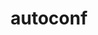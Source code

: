 ---
title: "autoconf"
layout: cache
categories: [package, v0.19]
meta: {"versions": ["2.69"], "compilers": ["gcc@=11.1.0", "gcc@=7.3.1", "gcc@=7.5.0", "gcc@=8.4.0", "oneapi@=2022.1.0"], "oss": ["amzn2", "ubuntu18.04", "ubuntu20.04"], "platforms": ["linux"], "targets": ["aarch64", "neoverse_n1", "x86_64", "x86_64_v3"], "stacks": ["aws-ahug", "aws-ahug-aarch64", "aws-isc", "aws-isc-aarch64", "build_systems", "data-vis-sdk", "e4s", "e4s-oneapi", "ml-cpu", "ml-cuda", "ml-rocm", "radiuss", "radiuss-aws", "radiuss-aws-aarch64", "tutorial"], "num_specs": 7, "num_specs_by_stack": {"radiuss-aws-aarch64": 2, "aws-isc-aarch64": 2, "aws-ahug-aarch64": 2, "aws-isc": 1, "ml-cuda": 1, "ml-cpu": 1, "ml-rocm": 1, "radiuss-aws": 1, "aws-ahug": 1, "build_systems": 1, "tutorial": 2, "radiuss": 1, "data-vis-sdk": 1, "e4s": 1, "e4s-oneapi": 1}}
spec_details: [{"hash": "qohspefy5rtqcbkbf3uwajvgh5ayuol2", "compiler": "gcc@=7.3.1", "versions": ["2.69"], "os": "amzn2", "platform": "linux", "target": "aarch64", "variants": ["build_system=autotools", "patches=35c4492,7793209,a49dd5b"], "stacks": ["radiuss-aws-aarch64", "aws-isc-aarch64", "aws-ahug-aarch64"], "size": "-", "tarball": "https://binaries.spack.io/releases/v0.19/build_cache/linux-amzn2-aarch64/gcc-7.3.1/autoconf-2.69/linux-amzn2-aarch64-gcc-7.3.1-autoconf-2.69-qohspefy5rtqcbkbf3uwajvgh5ayuol2.spack"}, {"hash": "kfwroxojik6cw6nj2xj5kkzmeicuua42", "compiler": "gcc@=7.3.1", "versions": ["2.69"], "os": "amzn2", "platform": "linux", "target": "neoverse_n1", "variants": ["build_system=autotools", "patches=35c4492,7793209,a49dd5b"], "stacks": ["radiuss-aws-aarch64", "aws-isc-aarch64", "aws-ahug-aarch64"], "size": "-", "tarball": "https://binaries.spack.io/releases/v0.19/build_cache/linux-amzn2-neoverse_n1/gcc-7.3.1/autoconf-2.69/linux-amzn2-neoverse_n1-gcc-7.3.1-autoconf-2.69-kfwroxojik6cw6nj2xj5kkzmeicuua42.spack"}, {"hash": "2fg4j5uok5bddqkeyisschzw7245upu5", "compiler": "gcc@=7.3.1", "versions": ["2.69"], "os": "amzn2", "platform": "linux", "target": "x86_64_v3", "variants": ["build_system=autotools", "patches=35c4492,7793209,a49dd5b"], "stacks": ["aws-isc", "ml-cuda", "ml-cpu", "ml-rocm", "radiuss-aws", "aws-ahug"], "size": "-", "tarball": "https://binaries.spack.io/releases/v0.19/build_cache/linux-amzn2-x86_64_v3/gcc-7.3.1/autoconf-2.69/linux-amzn2-x86_64_v3-gcc-7.3.1-autoconf-2.69-2fg4j5uok5bddqkeyisschzw7245upu5.spack"}, {"hash": "qdpipdfd3pjsmnelmhnde5zr5jm7gebr", "compiler": "gcc@=7.5.0", "versions": ["2.69"], "os": "ubuntu18.04", "platform": "linux", "target": "x86_64", "variants": ["build_system=autotools", "patches=35c4492,7793209,a49dd5b"], "stacks": ["build_systems", "tutorial", "radiuss", "data-vis-sdk"], "size": "-", "tarball": "https://binaries.spack.io/releases/v0.19/build_cache/linux-ubuntu18.04-x86_64/gcc-7.5.0/autoconf-2.69/linux-ubuntu18.04-x86_64-gcc-7.5.0-autoconf-2.69-qdpipdfd3pjsmnelmhnde5zr5jm7gebr.spack"}, {"hash": "ijbeewpdria5krpc7jfm56j4chzoutfl", "compiler": "gcc@=8.4.0", "versions": ["2.69"], "os": "ubuntu18.04", "platform": "linux", "target": "x86_64", "variants": ["build_system=autotools", "patches=35c4492,7793209,a49dd5b"], "stacks": ["tutorial"], "size": "-", "tarball": "https://binaries.spack.io/releases/v0.19/build_cache/linux-ubuntu18.04-x86_64/gcc-8.4.0/autoconf-2.69/linux-ubuntu18.04-x86_64-gcc-8.4.0-autoconf-2.69-ijbeewpdria5krpc7jfm56j4chzoutfl.spack"}, {"hash": "66pt7tsvqhgeip63fbhztryxjwrxjd5a", "compiler": "gcc@=11.1.0", "versions": ["2.69"], "os": "ubuntu20.04", "platform": "linux", "target": "x86_64", "variants": ["build_system=autotools", "patches=35c4492,7793209,a49dd5b"], "stacks": ["e4s"], "size": "-", "tarball": "https://binaries.spack.io/releases/v0.19/build_cache/linux-ubuntu20.04-x86_64/gcc-11.1.0/autoconf-2.69/linux-ubuntu20.04-x86_64-gcc-11.1.0-autoconf-2.69-66pt7tsvqhgeip63fbhztryxjwrxjd5a.spack"}, {"hash": "kdlkmbyvclqufw7s3wlf4os7rnoe7iao", "compiler": "oneapi@=2022.1.0", "versions": ["2.69"], "os": "ubuntu20.04", "platform": "linux", "target": "x86_64", "variants": ["build_system=autotools", "patches=35c4492,7793209,a49dd5b"], "stacks": ["e4s-oneapi"], "size": "-", "tarball": "https://binaries.spack.io/releases/v0.19/build_cache/linux-ubuntu20.04-x86_64/oneapi-2022.1.0/autoconf-2.69/linux-ubuntu20.04-x86_64-oneapi-2022.1.0-autoconf-2.69-kdlkmbyvclqufw7s3wlf4os7rnoe7iao.spack"}]
---